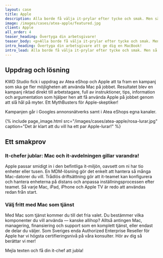 ```yaml
---
layout: case
title: Apple
description: Alla borde få välja it-prylar efter tycke och smak. Men så är det inte. Det vill Atea eShop och Apple ändra på.
image: /images/cases/atea-apple/featured.jpg
client: Apple
all_order: 4
teaser_heading: Övertyga din arbetsgivare!
teaser_body: <p>Alla borde få välja it-prylar efter tycke och smak. Men så är det inte.</p>
intro_heading: Övertyga din arbetsgivare att ge dig en MacBook!
intro_lead: Alla borde få välja it-prylar efter tycke och smak. Men så är det inte. Och många gånger beror det på gamla fördomar som inte längre stämmer. Det vill Atea eShop och Apple ändra på.
---
```


## Uppdrag och lösning

KWD Studio fick i uppdrag av Atea eShop och Apple att ta fram en kampanj som ska ge fler möjligheten att använda Mac på jobbet. Resultatet blev en kampanj riktad direkt till arbetstagare, full av instruktioner, tips, information och argumentation som hjälper hen att få använda Apple på jobbet genom att slå hål på myter. Ett MythBusters för Apple-skeptiker! 

Kampanjen går i Googles annonsnätverks samt i Atea eShops egna kanaler. 

{%
  include page_image.html
  src="/images/cases/atea-apple/rosa-lurar.jpg"
  caption="Det är klart att du vill ha ett par Apple-lurar!"
%}

## Ett smakprov 

### It-chefer jublar: Mac och it-avdelningen gillar varandra!

Apple passar smidigt in i den befintliga it-miljön, oavsett om ni har tio enheter eller tusen. En MDM-lösning gör det enkelt att hantera så många Mac-datorer du vill. Trådlös driftsättning gör att it-teamet kan konfigurera och hantera enheterna på distans och anpassa inställningsprocessen efter teamet. Så varje Mac, iPad, iPhone och Apple TV är redo att användas redan från start. 

### Välj fritt med Mac som tjänst

Med Mac som tjänst kommer du till det fria valet. Du bestämmer vilka komponenter du vill använda — kanske allihop? Alltså antingen Mac, managering, finansiering och support som en komplett tjänst, eller endast de delar du väljer. Som Sveriges enda Authorized Enterprise Reseller för Apple har vi högsta certifieringsnivå på våra konsulter. Hör av dig så berättar vi mer!

Mejla texten och få din it-chef att jubla!

